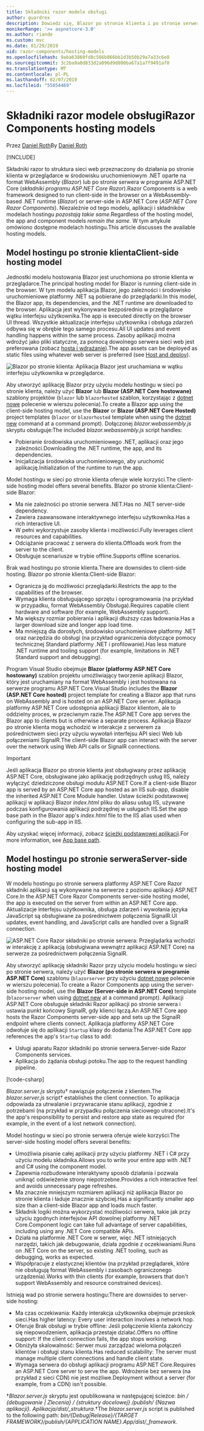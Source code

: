 ```yaml
---
title: Składniki razor modele obsługi
author: guardrex
description: Dowiedz się, Blazor po stronie klienta i po stronie serwera ASP.NET Razor składniki podstawowe modele obsługi.
monikerRange: '>= aspnetcore-3.0'
ms.author: riande
ms.custom: mvc
ms.date: 01/29/2019
uid: razor-components/hosting-models
ms.openlocfilehash: 9aba63860fd8c566b866bb1d3b50b29a7a33c6e8
ms.sourcegitcommit: 3c2ba9a0d833d2a096d9d800ba67a1a7f9491af0
ms.translationtype: MT
ms.contentlocale: pl-PL
ms.lasthandoff: 02/07/2019
ms.locfileid: "55854469"
---
```

# <a name="razor-components-hosting-models"></a><span data-ttu-id="0417e-103">Składniki razor modele obsługi</span><span class="sxs-lookup"><span data-stu-id="0417e-103">Razor Components hosting models</span></span>

<span data-ttu-id="0417e-104">Przez [Daniel Roth](https://github.com/danroth27)</span><span class="sxs-lookup"><span data-stu-id="0417e-104">By [Daniel Roth](https://github.com/danroth27)</span></span>

[!INCLUDE[](~/includes/razor-components-preview-notice.md)]

<span data-ttu-id="0417e-105">Składniki razor to struktura sieci web przeznaczony do działania po stronie klienta w przeglądarce w środowisku uruchomieniowym .NET oparte na format WebAssembly (*Blazor*) lub po stronie serwera w programie ASP.NET Core (*składniki programu ASP.NET Core Razor*).</span><span class="sxs-lookup"><span data-stu-id="0417e-105">Razor Components is a web framework designed to run client-side in the browser on a WebAssembly-based .NET runtime (*Blazor*) or server-side in ASP.NET Core (*ASP.NET Core Razor Components*).</span></span> <span data-ttu-id="0417e-106">Niezależnie od tego modelu, aplikacji i składników modelach hostingu *pozostają takie same*.</span><span class="sxs-lookup"><span data-stu-id="0417e-106">Regardless of the hosting model, the app and component models *remain the same*.</span></span> <span data-ttu-id="0417e-107">W tym artykule omówiono dostępne modelach hostingu.</span><span class="sxs-lookup"><span data-stu-id="0417e-107">This article discusses the available hosting models.</span></span>

## <a name="client-side-hosting-model"></a><span data-ttu-id="0417e-108">Model hostingu po stronie klienta</span><span class="sxs-lookup"><span data-stu-id="0417e-108">Client-side hosting model</span></span>

<span data-ttu-id="0417e-109">Jednostki modelu hostowania Blazor jest uruchomiona po stronie klienta w przeglądarce.</span><span class="sxs-lookup"><span data-stu-id="0417e-109">The principal hosting model for Blazor is running client-side in the browser.</span></span> <span data-ttu-id="0417e-110">W tym modelu aplikacja Blazor, jego zależności i środowisko uruchomieniowe platformy .NET są pobierane do przeglądarki.</span><span class="sxs-lookup"><span data-stu-id="0417e-110">In this model, the Blazor app, its dependencies, and the .NET runtime are downloaded to the browser.</span></span> <span data-ttu-id="0417e-111">Aplikacja jest wykonywane bezpośrednio w przeglądarce wątku interfejsu użytkownika.</span><span class="sxs-lookup"><span data-stu-id="0417e-111">The app is executed directly on the browser UI thread.</span></span> <span data-ttu-id="0417e-112">Wszystkie aktualizacje interfejsu użytkownika i obsługa zdarzeń odbywa się w obrębie tego samego procesu.</span><span class="sxs-lookup"><span data-stu-id="0417e-112">All UI updates and event handling happens within the same process.</span></span> <span data-ttu-id="0417e-113">Zasoby aplikacji można wdrożyć jako pliki statyczne, za pomocą dowolnego serwera sieci web jest preferowana (zobacz [hosta i wdrażanie](xref:host-and-deploy/razor-components/index)).</span><span class="sxs-lookup"><span data-stu-id="0417e-113">The app assets can be deployed as static files using whatever web server is preferred (see [Host and deploy](xref:host-and-deploy/razor-components/index)).</span></span>

![Blazor po stronie klienta: Aplikacja Blazor jest uruchamiana w wątku interfejsu użytkownika w przeglądarce.](hosting-models/_static/client-side.png)

<span data-ttu-id="0417e-115">Aby utworzyć aplikację Blazor przy użyciu modelu hostingu w sieci po stronie klienta, należy użyć **Blazor** lub **Blazor (ASP.NET Core hostowane)** szablony projektów (`blazor` lub `blazorhosted` szablon, korzystając z [dotnet nowe](/dotnet/core/tools/dotnet-new) polecenie w wierszu polecenia).</span><span class="sxs-lookup"><span data-stu-id="0417e-115">To create a Blazor app using the client-side hosting model, use the **Blazor** or **Blazor (ASP.NET Core Hosted)** project templates (`blazor` or `blazorhosted` template when using the [dotnet new](/dotnet/core/tools/dotnet-new) command at a command prompt).</span></span> <span data-ttu-id="0417e-116">Dołączonej *blazor.webassembly.js* skryptu obsługuje:</span><span class="sxs-lookup"><span data-stu-id="0417e-116">The included *blazor.webassembly.js* script handles:</span></span>

* <span data-ttu-id="0417e-117">Pobieranie środowiska uruchomieniowego .NET, aplikacji oraz jego zależności.</span><span class="sxs-lookup"><span data-stu-id="0417e-117">Downloading the .NET runtime, the app, and its dependencies.</span></span>
* <span data-ttu-id="0417e-118">Inicjalizacja środowiska uruchomieniowego, aby uruchomić aplikację.</span><span class="sxs-lookup"><span data-stu-id="0417e-118">Initialization of the runtime to run the app.</span></span>

<span data-ttu-id="0417e-119">Model hostingu w sieci po stronie klienta oferuje wiele korzyści.</span><span class="sxs-lookup"><span data-stu-id="0417e-119">The client-side hosting model offers several benefits.</span></span> <span data-ttu-id="0417e-120">Blazor po stronie klienta:</span><span class="sxs-lookup"><span data-stu-id="0417e-120">Client-side Blazor:</span></span>

* <span data-ttu-id="0417e-121">Ma nie zależności po stronie serwera .NET.</span><span class="sxs-lookup"><span data-stu-id="0417e-121">Has no .NET server-side dependency.</span></span>
* <span data-ttu-id="0417e-122">Zawiera zaawansowane interaktywnego interfejsu użytkownika.</span><span class="sxs-lookup"><span data-stu-id="0417e-122">Has a rich interactive UI.</span></span>
* <span data-ttu-id="0417e-123">W pełni wykorzystuje zasoby klienta i możliwości.</span><span class="sxs-lookup"><span data-stu-id="0417e-123">Fully leverages client resources and capabilities.</span></span>
* <span data-ttu-id="0417e-124">Odciążanie pracować z serwera do klienta.</span><span class="sxs-lookup"><span data-stu-id="0417e-124">Offloads work from the server to the client.</span></span>
* <span data-ttu-id="0417e-125">Obsługuje scenariusze w trybie offline.</span><span class="sxs-lookup"><span data-stu-id="0417e-125">Supports offline scenarios.</span></span>

<span data-ttu-id="0417e-126">Brak wad hostingu po stronie klienta.</span><span class="sxs-lookup"><span data-stu-id="0417e-126">There are downsides to client-side hosting.</span></span> <span data-ttu-id="0417e-127">Blazor po stronie klienta:</span><span class="sxs-lookup"><span data-stu-id="0417e-127">Client-side Blazor:</span></span>

* <span data-ttu-id="0417e-128">Ogranicza ją do możliwości przeglądarki.</span><span class="sxs-lookup"><span data-stu-id="0417e-128">Restricts the app to the capabilities of the browser.</span></span>
* <span data-ttu-id="0417e-129">Wymaga klienta obsługującego sprzętu i oprogramowania (na przykład w przypadku, format WebAssembly Obsługa).</span><span class="sxs-lookup"><span data-stu-id="0417e-129">Requires capable client hardware and software (for example, WebAssembly support).</span></span>
* <span data-ttu-id="0417e-130">Ma większy rozmiar pobierania i aplikacji dłuższy czas ładowania.</span><span class="sxs-lookup"><span data-stu-id="0417e-130">Has a larger download size and longer app load time.</span></span>
* <span data-ttu-id="0417e-131">Ma mniejszą dla dorosłych, środowisko uruchomieniowe platformy .NET oraz narzędzia do obsługi (na przykład ograniczenia dotyczące pomocy technicznej Standard platformy .NET i profilowanie).</span><span class="sxs-lookup"><span data-stu-id="0417e-131">Has less mature .NET runtime and tooling support (for example, limitations in .NET Standard support and debugging).</span></span>

<span data-ttu-id="0417e-132">Program Visual Studio obejmuje **Blazor (platformy ASP.NET Core hostowany)** szablon projektu umożliwiający tworzenie aplikacji Blazor, który jest uruchamiany na format WebAssembly i jest hostowana na serwerze programu ASP.NET Core.</span><span class="sxs-lookup"><span data-stu-id="0417e-132">Visual Studio includes the **Blazor (ASP.NET Core hosted)** project template for creating a Blazor app that runs on WebAssembly and is hosted on an ASP.NET Core server.</span></span> <span data-ttu-id="0417e-133">Aplikacja platformy ASP.NET Core udostępnia aplikacji Blazor klientom, ale to oddzielny proces, w przeciwnym razie.</span><span class="sxs-lookup"><span data-stu-id="0417e-133">The ASP.NET Core app serves the Blazor app to clients but is otherwise a separate process.</span></span> <span data-ttu-id="0417e-134">Aplikacja Blazor po stronie klienta mogą wchodzić w interakcje z serwerem za pośrednictwem sieci przy użyciu wywołań interfejsu API sieci Web lub połączeniami SignalR.</span><span class="sxs-lookup"><span data-stu-id="0417e-134">The client-side Blazor app can interact with the server over the network using Web API calls or SignalR connections.</span></span>

> [!IMPORTANT]
> <span data-ttu-id="0417e-135">Jeśli aplikacja Blazor po stronie klienta jest obsługiwany przez aplikację ASP.NET Core, obsługiwane jako aplikację podrzędnych usług IIS, należy wyłączyć dziedziczone obsługi modułu ASP.NET Core.</span><span class="sxs-lookup"><span data-stu-id="0417e-135">If a client-side Blazor app is served by an ASP.NET Core app hosted as an IIS sub-app, disable the inherited ASP.NET Core Module handler.</span></span> <span data-ttu-id="0417e-136">Ustaw ścieżki podstawowej aplikacji w aplikacji Blazor *index.html* pliku do aliasu usług IIS, używane podczas konfigurowania aplikacji podrzędnej w usługach IIS.</span><span class="sxs-lookup"><span data-stu-id="0417e-136">Set the app base path in the Blazor app's *index.html* file to the IIS alias used when configuring the sub-app in IIS.</span></span>
>
> <span data-ttu-id="0417e-137">Aby uzyskać więcej informacji, zobacz [ścieżki podstawowej aplikacji](xref:host-and-deploy/razor-components/index#app-base-path).</span><span class="sxs-lookup"><span data-stu-id="0417e-137">For more information, see [App base path](xref:host-and-deploy/razor-components/index#app-base-path).</span></span>

## <a name="server-side-hosting-model"></a><span data-ttu-id="0417e-138">Model hostingu po stronie serwera</span><span class="sxs-lookup"><span data-stu-id="0417e-138">Server-side hosting model</span></span>

<span data-ttu-id="0417e-139">W modelu hostingu po stronie serwera platformy ASP.NET Core Razor składniki aplikacji są wykonywane na serwerze z poziomu aplikacji ASP.NET Core.</span><span class="sxs-lookup"><span data-stu-id="0417e-139">In the ASP.NET Core Razor Components server-side hosting model, the app is executed on the server from within an ASP.NET Core app.</span></span> <span data-ttu-id="0417e-140">Aktualizacje interfejsu użytkownika, obsługa zdarzeń i wywołania języka JavaScript są obsługiwane za pośrednictwem połączenia SignalR.</span><span class="sxs-lookup"><span data-stu-id="0417e-140">UI updates, event handling, and JavaScript calls are handled over a SignalR connection.</span></span>

![ASP.NET Core Razor składniki po stronie serwera: Przeglądarka wchodzi w interakcję z aplikacją (obsługiwana wewnątrz aplikacji ASP.NET Core) na serwerze za pośrednictwem połączenia SignalR.](hosting-models/_static/server-side.png)

<span data-ttu-id="0417e-142">Aby utworzyć aplikację składniki Razor przy użyciu modelu hostingu w sieci po stronie serwera, należy użyć **Blazor (po stronie serwera w programie ASP.NET Core)** szablonu (`blazorserver` przy użyciu [dotnet nowe](/dotnet/core/tools/dotnet-new) polecenie w wierszu polecenia).</span><span class="sxs-lookup"><span data-stu-id="0417e-142">To create a Razor Components app using the server-side hosting model, use the **Blazor (Server-side in ASP.NET Core)** template (`blazorserver` when using [dotnet new](/dotnet/core/tools/dotnet-new) at a command prompt).</span></span> <span data-ttu-id="0417e-143">Aplikacji ASP.NET Core obsługuje składniki Razor aplikacji po stronie serwera i ustawia punkt końcowy SignalR, gdy klienci łączą.</span><span class="sxs-lookup"><span data-stu-id="0417e-143">An ASP.NET Core app hosts the Razor Components server-side app and sets up the SignalR endpoint where clients connect.</span></span> <span data-ttu-id="0417e-144">Aplikacja platformy ASP.NET Core odwołuje się do aplikacji `Startup` klasy do dodania:</span><span class="sxs-lookup"><span data-stu-id="0417e-144">The ASP.NET Core app references the app's `Startup` class to add:</span></span>

* <span data-ttu-id="0417e-145">Usługi aparatu Razor składniki po stronie serwera.</span><span class="sxs-lookup"><span data-stu-id="0417e-145">Server-side Razor Components services.</span></span>
* <span data-ttu-id="0417e-146">Aplikacja do żądania obsługi potoku.</span><span class="sxs-lookup"><span data-stu-id="0417e-146">The app to the request handling pipeline.</span></span>

[!code-csharp[](hosting-models/samples_snapshot/Startup.cs?highlight=5,27)]

<span data-ttu-id="0417e-147">*Blazor.server.js* skryptu&dagger; nawiązuje połączenie z klientem.</span><span class="sxs-lookup"><span data-stu-id="0417e-147">The *blazor.server.js* script&dagger; establishes the client connection.</span></span> <span data-ttu-id="0417e-148">To aplikacja odpowiada za utrwalanie i przywracanie stanu aplikacji, zgodnie z potrzebami (na przykład w przypadku połączenia sieciowego utracone).</span><span class="sxs-lookup"><span data-stu-id="0417e-148">It's the app's responsibility to persist and restore app state as required (for example, in the event of a lost network connection).</span></span>

<span data-ttu-id="0417e-149">Model hostingu w sieci po stronie serwera oferuje wiele korzyści:</span><span class="sxs-lookup"><span data-stu-id="0417e-149">The server-side hosting model offers several benefits:</span></span>

* <span data-ttu-id="0417e-150">Umożliwia pisanie całej aplikacji przy użyciu platformy .NET i C# przy użyciu modelu składnika.</span><span class="sxs-lookup"><span data-stu-id="0417e-150">Allows you to write your entire app with .NET and C# using the component model.</span></span>
* <span data-ttu-id="0417e-151">Zapewnia rozbudowane interaktywny sposób działania i pozwala uniknąć odświeżenie strony niepotrzebne.</span><span class="sxs-lookup"><span data-stu-id="0417e-151">Provides a rich interactive feel and avoids unnecessary page refreshes.</span></span>
* <span data-ttu-id="0417e-152">Ma znacznie mniejszym rozmiarem aplikacji niż aplikacja Blazor po stronie klienta i ładuje znacznie szybciej.</span><span class="sxs-lookup"><span data-stu-id="0417e-152">Has a significantly smaller app size than a client-side Blazor app and loads much faster.</span></span>
* <span data-ttu-id="0417e-153">Składnik logiki można wykorzystać możliwości serwera, takie jak przy użyciu zgodnych interfejsów API dowolnej platformy .NET Core.</span><span class="sxs-lookup"><span data-stu-id="0417e-153">Component logic can take full advantage of server capabilities, including using any .NET Core compatible APIs.</span></span>
* <span data-ttu-id="0417e-154">Działa na platformie .NET Core w serwer, więc .NET istniejących narzędzi, takich jak debugowanie, działa zgodnie z oczekiwaniami.</span><span class="sxs-lookup"><span data-stu-id="0417e-154">Runs on .NET Core on the server, so existing .NET tooling, such as debugging, works as expected.</span></span>
* <span data-ttu-id="0417e-155">Współpracuje z elastycznej klientów (na przykład przeglądarek, które nie obsługują format WebAssembly i zasobach ograniczonego urządzenia).</span><span class="sxs-lookup"><span data-stu-id="0417e-155">Works with thin clients (for example, browsers that don't support WebAssembly and resource constrained devices).</span></span>

<span data-ttu-id="0417e-156">Istnieją wad po stronie serwera hostingu:</span><span class="sxs-lookup"><span data-stu-id="0417e-156">There are downsides to server-side hosting:</span></span>

* <span data-ttu-id="0417e-157">Ma czas oczekiwania: Każdy interakcja użytkownika obejmuje przeskok sieci.</span><span class="sxs-lookup"><span data-stu-id="0417e-157">Has higher latency: Every user interaction involves a network hop.</span></span>
* <span data-ttu-id="0417e-158">Oferuje Brak obsługi w trybie offline: Jeśli połączenie klienta zakończy się niepowodzeniem, aplikacja przestaje działać.</span><span class="sxs-lookup"><span data-stu-id="0417e-158">Offers no offline support: If the client connection fails, the app stops working.</span></span>
* <span data-ttu-id="0417e-159">Obniżyła skalowalność: Serwer musi zarządzać wieloma połączeń klientów i obsługi stanu klienta.</span><span class="sxs-lookup"><span data-stu-id="0417e-159">Has reduced scalability: The server must manage multiple client connections and handle client state.</span></span>
* <span data-ttu-id="0417e-160">Wymaga serwera do obsługi aplikacji programu ASP.NET Core.</span><span class="sxs-lookup"><span data-stu-id="0417e-160">Requires an ASP.NET Core server to serve the app.</span></span> <span data-ttu-id="0417e-161">Wdrożenie bez serwera (na przykład z sieci CDN) nie jest możliwe.</span><span class="sxs-lookup"><span data-stu-id="0417e-161">Deployment without a server (for example, from a CDN) isn't possible.</span></span>

<span data-ttu-id="0417e-162">&dagger;*Blazor.server.js* skryptu jest opublikowana w następującej ścieżce: *bin / {debugowanie | Zlecenia} / {struktury docelowej} /publish/ {Nazwa aplikacji}. Aplikacja/dist/_struktura*.</span><span class="sxs-lookup"><span data-stu-id="0417e-162">&dagger;The *blazor.server.js* script is published to the following path: *bin/{Debug|Release}/{TARGET FRAMEWORK}/publish/{APPLICATION NAME}.App/dist/_framework*.</span></span>
